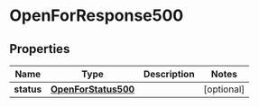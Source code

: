 # OpenForResponse500

## Properties
Name | Type | Description | Notes
------------ | ------------- | ------------- | -------------
**status** | [**OpenForStatus500**](OpenForStatus500.md) |  |  [optional]
